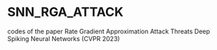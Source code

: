 # SNN_RGA_ATTACK
codes of the paper Rate Gradient Approximation Attack Threats Deep Spiking Neural Networks (CVPR 2023)

